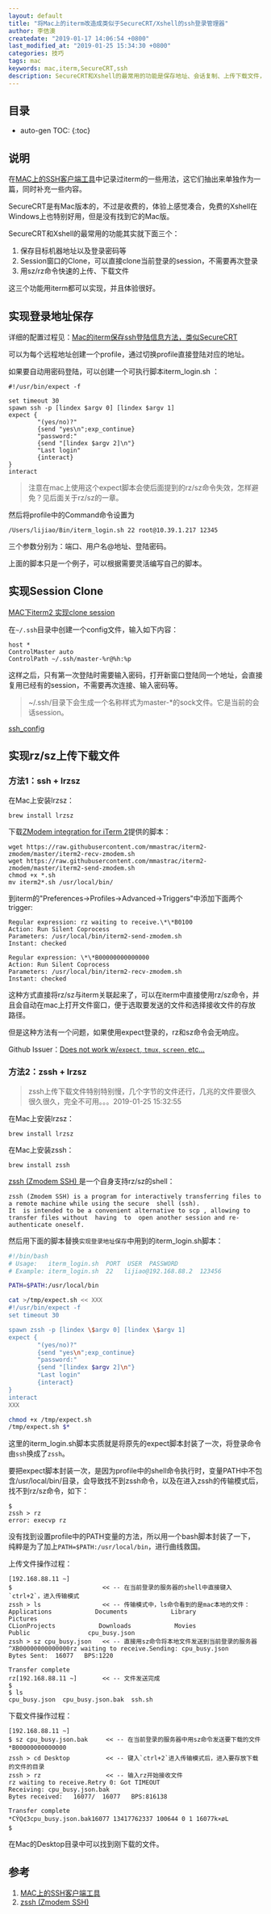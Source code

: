 ```yaml
---
layout: default
title: "将Mac上的iterm改造成类似于SecureCRT/Xshell的ssh登录管理器"
author: 李佶澳
createdate: "2019-01-17 14:06:54 +0800"
last_modified_at: "2019-01-25 15:34:30 +0800"
categories: 技巧
tags: mac
keywords: mac,iterm,SecureCRT,ssh
description: SecureCRT和Xshell的最常用的功能是保存地址、会话复制、上传下载文件，用iterm都可以实现
---
```


## 目录
* auto-gen TOC:
{:toc}

## 说明

在[MAC上的SSH客户端工具][1]中记录过iterm的一些用法，这它们抽出来单独作为一篇，同时补充一些内容。

SecureCRT是有Mac版本的，不过是收费的，体验上感觉凑合，免费的Xshell在Windows上也特别好用，但是没有找到它的Mac版。

SecureCRT和Xshell的最常用的功能其实就下面三个：

1. 保存目标机器地址以及登录密码等
2. Session窗口的Clone，可以直接clone当前登录的session，不需要再次登录
3. 用sz/rz命令快速的上传、下载文件 

这三个功能用iterm都可以实现，并且体验很好。

## 实现登录地址保存

详细的配置过程见：[Mac的iterm保存ssh登陆信息方法，类似SecureCRT](https://jingyan.baidu.com/article/af9f5a2d72b16143140a459b.html)

可以为每个远程地址创建一个profile，通过切换profile直接登陆对应的地址。

如果要自动用密码登陆，可以创建一个可执行脚本iterm_login.sh ：

	#!/usr/bin/expect -f
	
	set timeout 30
	spawn ssh -p [lindex $argv 0] [lindex $argv 1]
	expect {
	        "(yes/no)?"
	        {send "yes\n";exp_continue}
	        "password:"
	        {send "[lindex $argv 2]\n"}
	        "Last login"
	        {interact}
	}
	interact

>注意在mac上使用这个expect脚本会使后面提到的rz/sz命令失效，怎样避免？见后面关于rz/sz的一章。

然后将profile中的Command命令设置为

	/Users/lijiao/Bin/iterm_login.sh 22 root@10.39.1.217 12345

三个参数分别为：端口、用户名@地址、登陆密码。

上面的脚本只是一个例子，可以根据需要灵活编写自己的脚本。

## 实现Session Clone

[MAC下iterm2 实现clone session](https://blog.csdn.net/xusensen/article/details/72785592)

在`~/.ssh`目录中创建一个config文件，输入如下内容：

	host *
	ControlMaster auto
	ControlPath ~/.ssh/master-%r@%h:%p

这样之后，只有第一次登陆时需要输入密码，打开新窗口登陆同一个地址，会直接复用已经有的session，不需要再次连接、输入密码等。

>~/.ssh/目录下会生成一个名称样式为master-*的sock文件。它是当前的会话session。

[ssh_config](https://linux.die.net/man/5/ssh_config)

## 实现rz/sz上传下载文件

### 方法1：ssh + lrzsz

在Mac上安装lrzsz：

	brew install lrzsz

下载[ZModem integration for iTerm 2](https://github.com/mmastrac/iterm2-zmodem)提供的脚本：

	wget https://raw.githubusercontent.com/mmastrac/iterm2-zmodem/master/iterm2-recv-zmodem.sh
	wget https://raw.githubusercontent.com/mmastrac/iterm2-zmodem/master/iterm2-send-zmodem.sh
	chmod +x *.sh
	mv iterm2*.sh /usr/local/bin/

到iterm的"Preferences->Profiles->Advanced->Triggers"中添加下面两个trigger:

	Regular expression: rz waiting to receive.\*\*B0100
	Action: Run Silent Coprocess
	Parameters: /usr/local/bin/iterm2-send-zmodem.sh
	Instant: checked
	
	Regular expression: \*\*B00000000000000
	Action: Run Silent Coprocess
	Parameters: /usr/local/bin/iterm2-recv-zmodem.sh
	Instant: checked

这种方式直接将rz/sz与iterm关联起来了，可以在iterm中直接使用rz/sz命令，并且会自动在mac上打开文件窗口，便于选取要发送的文件和选择接收文件的存放路径。

但是这种方法有一个问题，如果使用expect登录的，rz和sz命令会无响应。

Github Issuer：[Does not work w/`expect`, `tmux`, `screen`, etc...](https://github.com/mmastrac/iterm2-zmodem/issues/25)

### 方法2：zssh + lrzsz 

>zssh上传下载文件特别特别慢，几个字节的文件还行，几兆的文件要很久很久很久，完全不可用。。。2019-01-25 15:32:55

在Mac上安装lrzsz：

	brew install lrzsz

在Mac上安装zssh：

	brew install zssh

[zssh (Zmodem SSH) ][2]是一个自身支持rz/sz的shell：

	zssh (Zmodem SSH) is a program for interactively transferring files to a remote machine while using the secure  shell (ssh).  
	It  is intended to be a convenient alternative to scp , allowing to transfer files without  having  to  open another session and re-authenticate oneself. 

然后用下面的脚本替换`实现登录地址保存`中用到的iterm_login.sh脚本：

```bash
#!/bin/bash
# Usage:   iterm_login.sh  PORT  USER  PASSWORD
# Example: iterm_login.sh  22   lijiao@192.168.88.2  123456

PATH=$PATH:/usr/local/bin

cat >/tmp/expect.sh << XXX
#!/usr/bin/expect -f
set timeout 30

spawn zssh -p [lindex \$argv 0] [lindex \$argv 1]
expect {
        "(yes/no)?"
        {send "yes\n";exp_continue}
        "password:"
        {send "[lindex $argv 2]\n"}
        "Last login"
        {interact}
}
interact
XXX

chmod +x /tmp/expect.sh
/tmp/expect.sh $*
```

这里的iterm_login.sh脚本实质就是将原先的expect脚本封装了一次，将登录命令由`ssh`换成了`zssh`。

要把expect脚本封装一次，是因为profile中的shell命令执行时，变量PATH中不包含/usr/local/bin/目录，会导致找不到zssh命令，以及在进入zssh的传输模式后，找不到rz/sz命令，如下：

```
$
zssh > rz
error: execvp rz
```

没有找到设置profile中的PATH变量的方法，所以用一个bash脚本封装了一下， 纯粹是为了加上`PATH=$PATH:/usr/local/bin`，进行曲线救国。 

上传文件操作过程：

```
[192.168.88.11 ~]
$                         << -- 在当前登录的服务器的shell中直接键入`ctrl+2`，进入传输模式
zssh > ls                 << -- 传输模式中，ls命令看到的是mac本地的文件：
Applications            Documents            Library                Pictures     
CLionProjects            Downloads            Movies                Public                cpu_busy.json
zssh > sz cpu_busy.json   << -- 直接用sz命令将本地文件发送到当前登录的服务器
^XB00000000000000rz waiting to receive.Sending: cpu_busy.json
Bytes Sent:  16077   BPS:1220

Transfer complete
rz[192.168.88.11 ~]       << -- 文件发送完成
$
$ ls
cpu_busy.json  cpu_busy.json.bak  ssh.sh
```

下载文件操作过程：

```
[192.168.88.11 ~]
$ sz cpu_busy.json.bak     << -- 在当前登录的服务器中用sz命令发送要下载的文件
*B00000000000000
zssh > cd Desktop          << -- 键入`ctrl+2`进入传输模式后，进入要存放下载的文件的目录
zssh > rz                  << -- 输入rz开始接收文件
rz waiting to receive.Retry 0: Got TIMEOUT
Receiving: cpu_busy.json.bak
Bytes received:   16077/  16077   BPS:816138

Transfer complete
*CÝQ¢3cpu_busy.json.bak16077 13417762337 100644 0 1 16077k×øL
$
```

在Mac的Desktop目录中可以找到刚下载的文件。

## 参考

1. [MAC上的SSH客户端工具][1]
2. [zssh (Zmodem SSH) ][2]

[1]: https://www.lijiaocn.com/%E6%8A%80%E5%B7%A7/2017/03/29/mac-ssh-client-tools.html  "MAC上的SSH客户端工具"
[2]: http://zssh.sourceforge.net/ "zssh (Zmodem SSH) "
